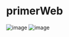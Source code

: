 # primerWeb
![image](https://github.com/user-attachments/assets/f6abd0c5-8828-42b1-b4b7-d874fc04185e)
![image](https://github.com/user-attachments/assets/12e08a20-b458-45ab-aadb-0ef8fc424abc)
